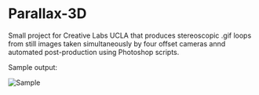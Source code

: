 # Parallax-3D
Small project for Creative Labs UCLA that produces stereoscopic .gif loops from still images taken simultaneously by four offset cameras annd automated post-production using Photoshop scripts.

Sample output:

![Sample](https://i.imgur.com/LJoDq3c.gif)

